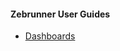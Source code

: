 #### Zebrunner User Guides

* [Dashboards](https://github.com/APGorobets/mkdocks1/blob/master/docks/dashboards.md)

